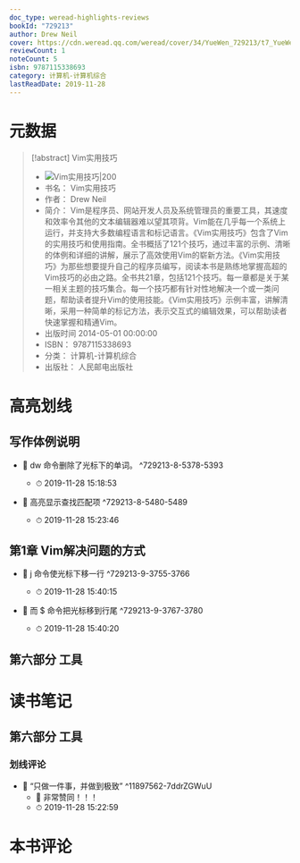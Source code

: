 ```yaml
---
doc_type: weread-highlights-reviews
bookId: "729213"
author: Drew Neil
cover: https://cdn.weread.qq.com/weread/cover/34/YueWen_729213/t7_YueWen_729213.jpg
reviewCount: 1
noteCount: 5
isbn: 9787115338693
category: 计算机-计算机综合
lastReadDate: 2019-11-28
---
```

# 元数据
> [!abstract] Vim实用技巧
> - ![ Vim实用技巧|200](https://cdn.weread.qq.com/weread/cover/34/YueWen_729213/t7_YueWen_729213.jpg)
> - 书名： Vim实用技巧
> - 作者： Drew Neil
> - 简介： Vim是程序员、网站开发人员及系统管理员的重要工具，其速度和效率令其他的文本编辑器难以望其项背。Vim能在几乎每一个系统上运行，并支持大多数编程语言和标记语言。《Vim实用技巧》包含了Vim的实用技巧和使用指南。全书概括了121个技巧，通过丰富的示例、清晰的体例和详细的讲解，展示了高效使用Vim的崭新方法。《Vim实用技巧》为那些想要提升自己的程序员编写，阅读本书是熟练地掌握高超的Vim技巧的必由之路。全书共21章，包括121个技巧。每一章都是关于某一相关主题的技巧集合。每一个技巧都有针对性地解决一个或一类问题，帮助读者提升Vim的使用技能。《Vim实用技巧》示例丰富，讲解清晰，采用一种简单的标记方法，表示交互式的编辑效果，可以帮助读者快速掌握和精通Vim。
> - 出版时间 2014-05-01 00:00:00
> - ISBN： 9787115338693
> - 分类： 计算机-计算机综合
> - 出版社： 人民邮电出版社

# 高亮划线

## 写作体例说明


- 📌 dw 命令删除了光标下的单词。 ^729213-8-5378-5393
    - ⏱ 2019-11-28 15:18:53 

- 📌 高亮显示查找匹配项 ^729213-8-5480-5489
    - ⏱ 2019-11-28 15:23:46 
## 第1章 Vim解决问题的方式


- 📌 j 命令使光标下移一行 ^729213-9-3755-3766
    - ⏱ 2019-11-28 15:40:15 

- 📌 而 $ 命令把光标移到行尾 ^729213-9-3767-3780
    - ⏱ 2019-11-28 15:40:20 
## 第六部分 工具

 
# 读书笔记

## 第六部分 工具

### 划线评论
- 📌 “只做一件事，并做到极致”  ^11897562-7ddrZGWuU
    - 💭 非常赞同！！！
    - ⏱ 2019-11-28 15:22:59
   
# 本书评论
